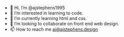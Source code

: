- 👋 Hi, I’m @ajstephens1995
- 👀 I’m interested in learning to code.
- 🌱 I’m currently learning html and css.
- 💞️ I’m looking to collaborate on front end web design.
- 📫 How to reach me aj@ajstephens.design

<!---
ajstephens1995/ajstephens1995 is a ✨ special ✨ repository because its `README.md` (this file) appears on your GitHub profile.
You can click the Preview link to take a look at your changes.
--->
